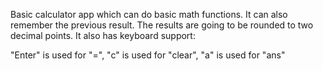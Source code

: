 Basic calculator app which can do basic math functions.
It can also remember the previous result.
The results are going to be rounded to two decimal points.
It also has keyboard support:

"Enter" is used for "=",    "c" is used for "clear",    "a" is used for "ans"